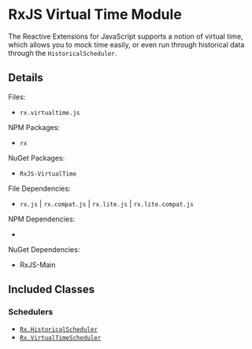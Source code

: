 # RxJS Virtual Time Module #

The Reactive Extensions for JavaScript supports a notion of virtual time, which allows you to mock time easily, or even run through historical data through the `HistoricalScheduler`.

## Details ##

Files:
- `rx.virtualtime.js`

NPM Packages:
- `rx`

NuGet Packages:
- `RxJS-VirtualTime`

File Dependencies:
- `rx.js` | `rx.compat.js` | `rx.lite.js` | `rx.lite.compat.js`

NPM Dependencies:
- <None>

NuGet Dependencies:
- RxJS-Main

## Included Classes ##

### Schedulers

- [`Rx.HistoricalScheduler`](../api/core/observable.mdapi/schedulers/historicalscheduler.md)
- [`Rx.VirtualTimeScheduler`](../api/core/observable.mdapi/schedulers/virtualtimescheduler.md)
